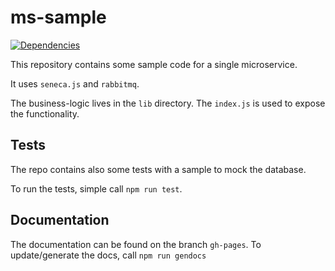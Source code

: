 # ms-sample

[![Dependencies][david-badge]][david-url]

This repository contains some sample code for a single microservice.

It uses `seneca.js` and `rabbitmq`.

The business-logic lives in the `lib` directory. The `index.js` is used to expose the functionality.

## Tests

The repo contains also some tests with a sample to mock the database.

To run the tests, simple call `npm run test`.

## Documentation

The documentation can be found on the branch `gh-pages`. To update/generate the docs, call `npm run gendocs`


[david-badge]: https://david-dm.org/locator-kn/ms-sample.svg
[david-url]: https://david-dm.org/locator-kn/ms-sample